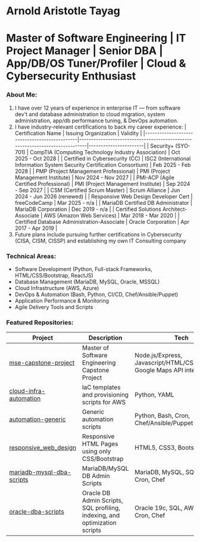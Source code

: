 # Arnold Aristotle Tayag
# Master of Software Engineering | IT Project Manager | Senior DBA | App/DB/OS Tuner/Profiler | Cloud & Cybersecurity Enthusiast

### About Me:
1. I have over 12 years of experience in enterprise IT — from software dev't and database administration to cloud migration, system administration, app/db performance tuning, & DevOps automation.
2. I have industry-relevant certifications to back my career experience:
   | Certification Name                           | Issuing Organization                                                        | Validity              |
   |----------------------------------------------|-----------------------------------------------------------------------------|-----------------------|
   | Security+ (SYO-701)                          | CompTIA (Computing Technology Industry Association)                         |  Oct 2025 - Oct 2028  |
   | Certified in Cybersecurity (CC)              | ISC2 (International Information System Security Certification Consortium)   |  Feb 2025 - Feb 2028  |
   | PMP (Project Management Professional)        | PMI (Project Management Institute)                                          |  Nov 2024 - Nov 2027  |
   | PMI-ACP (Agile Certified Professional)       | PMI (Project Management Institute)                                          |  Sep 2024 - Sep 2027  |
   | CSM (Certified Scrum Master)                 | Scrum Alliance                                                              |  Jun 2024 - Jun 2026 (renewed)  |
   | Responsive Web Design Developer Cert         | freeCodeCamp                                                                |  Mar 2025 - n/a       |
   | MariaDB Certified DB Administrator           | MariaDB Corporation                                                         |  Dec 2019 - n/a       | 
   | Certified Solutions Architect-Associate      | AWS (Amazon Web Services)                                                   |  Mar 2018 - Mar 2020  |
   | Certified Database Administration-Associate  | Oracle Corporation                                                          |  Apr 2017 - Apr 2019  |
3. Future plans include pursuing further certifications in Cybersecurity (CISA, CISM, CISSP) and establishing my own IT Consulting company

### Technical Areas:
- Software Development (Python, Full-stack Frameworks, HTML/CSS/Bootstrap, ReactJS)
- Database Management (MariaDB, MySQL, Oracle, MSSQL)
- Cloud Infrastructure (AWS, Azure)   
- DevOps & Automation (Bash, Python, CI/CD, Chef/Ansible/Puppet)
- Application Performance & Monitoring
- Agile Delivery Tools and Scripts

### Featured Repositories:
| Project                                                                                  | Description                                           | Tech                                           |
|------------------------------------------------------------------------------------------|-------------------------------------------------------|------------------------------------------------|
| [mse-capstone-project](https://github.com/aamtayag/mse_capstone_project.git)             | Master of Software Engineering Capstone Project       | Node.js/Express, Javascript/HTML/CSS/Bootstrap, Google Maps API integration |
| [cloud-infra-automation](https://github.com/aamtayag/cloud-infra-automation)             | IaC templates and provisioning scripts for AWS        | Python, YAML                                   |
| [automation-generic](https://github.com/aamtayag/automation_generic.git)                 | Generic automation scripts                            | Python, Bash, Cron, Chef/Ansible/Puppet        |
| [responsive_web_design](https://github.com/aamtayag/responsive_web_design.git)           | Responsive HTML Pages using only CSS/Bootstrap        | HTML5, CSS3, Bootstrap5                        |
| [mariadb-mysql-dba-scripts](https://github.com/aamtayag/mariadb-mysql-admin-scripts.git) | MariaDB/MySQL DB Admin Scripts                        | MariaDB, MySQL, SQL, Bash, Cron, Chef          |
| [oracle-dba-scripts](https://github.com/aamtayag/oracle_admin_scripts.git)               | Oracle DB Admin Scripts, SQL profiling, indexing, and optimization scripts    | Oracle 19c, SQL, AWR, Bash, Cron, Chef         |




